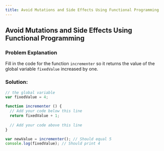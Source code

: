 ```yaml
---
title: Avoid Mutations and Side Effects Using Functional Programming
---
```

## Avoid Mutations and Side Effects Using Functional Programming

### Problem Explanation

Fill in the code for the function `incrementer` so it returns the value of the global variable `fixedValue` increased by one.  

### Solution:
```javascript
// the global variable
var fixedValue = 4;

function incrementer () {
  // Add your code below this line
  return fixedValue + 1;
  
  // Add your code above this line
}

var newValue = incrementer(); // Should equal 5
console.log(fixedValue); // Should print 4
```

